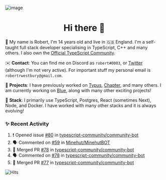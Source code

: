 ![image](https://i.imgur.com/xBqYfL7.jpg)

<h1 align="center">Hi there 👋</h1>

🚀 My name is Robert, I'm 14 years old and live in 🇬🇧 England. I'm a self-taught full stack developer specialising in TypeScript, C++ and many others. I also own the [Official TypeScript Community](https://discord.gg/typescript).

✉️ **Contact**: You can find me on Discord as `robert#0003`, or [Twitter](https://twitter.com/robertwestburyz) (although I'm not very active). For important stuff my personal email is `robertrwestbury@gmail.com`.

🚧 **Projects**: I have previously worked on [Typus](https://github.com/typusio), [Chapter](https://github.com/freecodecamp/chapter), and many others. I am currently working on [Blue](https://github.com/tryblue), along with many other exciting projects!

🥞 **Stack**: I primarily use TypeScript, Postgres, React (sometimes Next), Node, and Docker. I have worked with many other stacks and it is always evolving!

### ✨ Recent Activity

<!--START_SECTION:activity-->
1. ❗️ Opened issue [#80](https://github.com/typescript-community/community-bot/issues/80) in [typescript-community/community-bot](https://github.com/typescript-community/community-bot)
2. 🗣 Commented on [#59](https://github.com/Minehut/MinehutBOT/issues/59) in [Minehut/MinehutBOT](https://github.com/Minehut/MinehutBOT)
3. 🎉 Merged PR [#78](https://github.com/typescript-community/community-bot/pull/78) in [typescript-community/community-bot](https://github.com/typescript-community/community-bot)
4. 🗣 Commented on [#78](https://github.com/typescript-community/community-bot/issues/78) in [typescript-community/community-bot](https://github.com/typescript-community/community-bot)
5. 🎉 Merged PR [#77](https://github.com/typescript-community/community-bot/pull/77) in [typescript-community/community-bot](https://github.com/typescript-community/community-bot)
<!--END_SECTION:activity-->

![Hits](https://hitcounter.pythonanywhere.com/count/tag.svg?url=https%3A%2F%2Fgithub.com%2Frobertwestbury)
